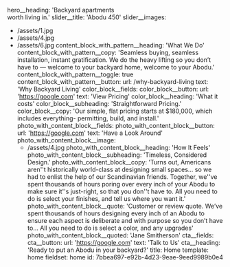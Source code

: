 hero__heading: 'Backyard apartments<br></span> worth living in.'
slider__title: 'Abodu 450'
slider__images:
  - /assets/1.jpg
  - /assets/4.jpg
  - /assets/6.jpg
content_block_with_pattern__heading: 'What We Do'
content_block_with_pattern__copy: 'Seamless buying, seamless installation, instant gratification. We do the heavy lifting so you don’t have to — welcome to your backyard home, welcome to your Abodu.'
content_block_with_pattern__toggle: true
content_block_with_pattern__button:
  url: /why-backyard-living
  text: 'Why Backyard Living'
color_block__fields:
  color_block__button:
    url: 'https://google.com'
    text: 'View Pricing'
  color_block__heading: 'What it costs'
  color_block__subheading: 'Straightforward Pricing.'
  color_block__copy: 'Our simple, flat pricing starts at $180,000, which includes everything- permitting, build, and install.'
photo_with_content_block__fields:
  photo_with_content_block__button:
    url: 'https://google.com'
    text: 'Have a Look Around'
  photo_with_content_block__image:
    - /assets/4.jpg
  photo_with_content_block__heading: 'How It Feels'
  photo_with_content_block__subheading: 'Timeless, Considered Design.'
  photo_with_content_block__copy: 'Turns out, Americans aren''t historically world-class at designing small spaces… so we had to enlist the help of our Scandinavian friends. Together, we''ve spent thousands of hours poring over every inch of your Abodu to make sure it''s just-right, so that you don''t have to. All you need to do is select your finishes, and tell us where you want it.'
  photo_with_content_block__quote: 'Customer or review quote. We’ve spent thousands of hours designing every inch of an Abodu to ensure each aspect is deliberate and with purpose so you don’t have to... All you need to do is select a color, and any upgrades'
  photo_with_content_block__quoted: 'Jane Smitherson'
cta__fields:
  cta__button:
    url: 'https://google.com'
    text: 'Talk to Us'
  cta__heading: 'Ready to put an Abodu in your backyard?'
title: Home
template: home
fieldset: home
id: 7bbea697-e92b-4d23-9eae-9eed9989b0e4
